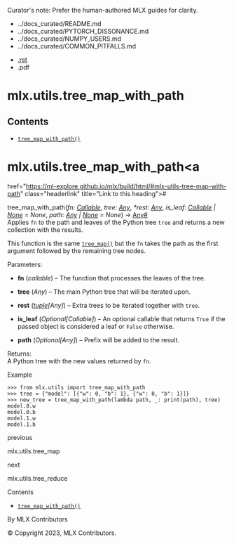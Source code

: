 Curator's note: Prefer the human-authored MLX guides for clarity.
- ../docs_curated/README.md
- ../docs_curated/PYTORCH_DISSONANCE.md
- ../docs_curated/NUMPY_USERS.md
- ../docs_curated/COMMON_PITFALLS.md


<div id="main-content" class="bd-main" role="main">

<div class="sbt-scroll-pixel-helper">

</div>

<div class="bd-content">

<div class="bd-article-container">

<div class="bd-header-article d-print-none">

<div class="header-article-items header-article__inner">

<div class="header-article-items__start">

<div class="header-article-item">

<span class="fa-solid fa-bars"></span>

</div>

</div>

<div class="header-article-items__end">

<div class="header-article-item">

<div class="article-header-buttons">

<a href="https://github.com/ml-explore/mlx"
class="btn btn-sm btn-source-repository-button"
data-bs-placement="bottom" data-bs-toggle="tooltip" target="_blank"
title="Source repository"><span class="btn__icon-container"> <em></em>
</span></a>

<div class="dropdown dropdown-download-buttons">

- <a
  href="https://ml-explore.github.io/mlx/build/html/_sources/python/_autosummary/mlx.utils.tree_map_with_path.rst"
  class="btn btn-sm btn-download-source-button dropdown-item"
  data-bs-placement="left" data-bs-toggle="tooltip" target="_blank"
  title="Download source file"><span class="btn__icon-container">
  <em></em> </span> <span class="btn__text-container">.rst</span></a>
- <span class="btn__icon-container"> </span>
  <span class="btn__text-container">.pdf</span>

</div>

<span class="btn__icon-container"> </span>

<span class="fa-solid fa-list"></span>

</div>

</div>

</div>

</div>

</div>

<div id="jb-print-docs-body" class="onlyprint">

# mlx.utils.tree_map_with_path

<div id="print-main-content">

<div id="jb-print-toc">

<div>

## Contents

</div>

- <a
  href="https://ml-explore.github.io/mlx/build/html/#mlx.utils.tree_map_with_path"
  class="reference internal nav-link"><span class="pre"><code
  class="docutils literal notranslate">tree_map_with_path()</code></span></a>

</div>

</div>

</div>

<div id="searchbox">

</div>

<div id="mlx-utils-tree-map-with-path" class="section">

# mlx.utils.tree_map_with_path<a
href="https://ml-explore.github.io/mlx/build/html/#mlx-utils-tree-map-with-path"
class="headerlink" title="Link to this heading">#</a>

<span class="sig-name descname"><span class="pre">tree_map_with_path</span></span><span class="sig-paren">(</span>*<span class="n"><span class="pre">fn</span></span><span class="p"><span class="pre">:</span></span><span class="w"> </span><span class="n"><a href="https://docs.python.org/3/library/typing.html#typing.Callable"
class="reference external" title="(in Python v3.13)"><span
class="pre">Callable</span></a></span>*, *<span class="n"><span class="pre">tree</span></span><span class="p"><span class="pre">:</span></span><span class="w"> </span><span class="n"><a href="https://docs.python.org/3/library/typing.html#typing.Any"
class="reference external" title="(in Python v3.13)"><span
class="pre">Any</span></a></span>*, *<span class="o"><span class="pre">\*</span></span><span class="n"><span class="pre">rest</span></span><span class="p"><span class="pre">:</span></span><span class="w"> </span><span class="n"><a href="https://docs.python.org/3/library/typing.html#typing.Any"
class="reference external" title="(in Python v3.13)"><span
class="pre">Any</span></a></span>*, *<span class="n"><span class="pre">is_leaf</span></span><span class="p"><span class="pre">:</span></span><span class="w"> </span><span class="n"><a href="https://docs.python.org/3/library/typing.html#typing.Callable"
class="reference external" title="(in Python v3.13)"><span
class="pre">Callable</span></a><span class="w"> </span><span class="p"><span class="pre">\|</span></span><span class="w"> </span><a href="https://docs.python.org/3/library/constants.html#None"
class="reference external" title="(in Python v3.13)"><span
class="pre">None</span></a></span><span class="w"> </span><span class="o"><span class="pre">=</span></span><span class="w"> </span><span class="default_value"><span class="pre">None</span></span>*, *<span class="n"><span class="pre">path</span></span><span class="p"><span class="pre">:</span></span><span class="w"> </span><span class="n"><a href="https://docs.python.org/3/library/typing.html#typing.Any"
class="reference external" title="(in Python v3.13)"><span
class="pre">Any</span></a><span class="w"> </span><span class="p"><span class="pre">\|</span></span><span class="w"> </span><a href="https://docs.python.org/3/library/constants.html#None"
class="reference external" title="(in Python v3.13)"><span
class="pre">None</span></a></span><span class="w"> </span><span class="o"><span class="pre">=</span></span><span class="w"> </span><span class="default_value"><span class="pre">None</span></span>*<span class="sig-paren">)</span> <span class="sig-return"><span class="sig-return-icon">→</span> <span class="sig-return-typehint"><a href="https://docs.python.org/3/library/typing.html#typing.Any"
class="reference external" title="(in Python v3.13)"><span
class="pre">Any</span></a></span></span><a
href="https://ml-explore.github.io/mlx/build/html/#mlx.utils.tree_map_with_path"
class="headerlink" title="Link to this definition">#</a>  
Applies <span class="pre">`fn`</span> to the path and leaves of the
Python tree <span class="pre">`tree`</span> and returns a new collection
with the results.

This function is the same <a
href="https://ml-explore.github.io/mlx/build/html/python/_autosummary/mlx.utils.tree_map.html#mlx.utils.tree_map"
class="reference internal" title="mlx.utils.tree_map"><span
class="pre"><code class="sourceCode python">tree_map()</code></span></a>
but the <span class="pre">`fn`</span> takes the path as the first
argument followed by the remaining tree nodes.

Parameters<span class="colon">:</span>  
- **fn** (*callable*) – The function that processes the leaves of the
  tree.

- **tree** (*Any*) – The main Python tree that will be iterated upon.

- **rest**
  (<a href="https://docs.python.org/3/library/stdtypes.html#tuple"
  class="reference external" title="(in Python v3.13)"><em>tuple</em></a>*\[Any\]*)
  – Extra trees to be iterated together with
  <span class="pre">`tree`</span>.

- **is_leaf** (*Optional\[Callable\]*) – An optional callable that
  returns <span class="pre">`True`</span> if the passed object is
  considered a leaf or <span class="pre">`False`</span> otherwise.

- **path** (*Optional\[Any\]*) – Prefix will be added to the result.

Returns<span class="colon">:</span>  
A Python tree with the new values returned by
<span class="pre">`fn`</span>.

Example

<div class="doctest highlight-default notranslate">

<div class="highlight">

    >>> from mlx.utils import tree_map_with_path
    >>> tree = {"model": [{"w": 0, "b": 1}, {"w": 0, "b": 1}]}
    >>> new_tree = tree_map_with_path(lambda path, _: print(path), tree)
    model.0.w
    model.0.b
    model.1.w
    model.1.b

</div>

</div>

</div>

<div class="prev-next-area">

<a
href="https://ml-explore.github.io/mlx/build/html/python/_autosummary/mlx.utils.tree_map.html"
class="left-prev" title="previous page"><em></em></a>

<div class="prev-next-info">

previous

mlx.utils.tree_map

</div>

<a
href="https://ml-explore.github.io/mlx/build/html/python/_autosummary/mlx.utils.tree_reduce.html"
class="right-next" title="next page"></a>

<div class="prev-next-info">

next

mlx.utils.tree_reduce

</div>

</div>

</div>

<div class="bd-sidebar-secondary bd-toc">

<div class="sidebar-secondary-items sidebar-secondary__inner">

<div class="sidebar-secondary-item">

<div class="page-toc tocsection onthispage">

Contents

</div>

- <a
  href="https://ml-explore.github.io/mlx/build/html/#mlx.utils.tree_map_with_path"
  class="reference internal nav-link"><span class="pre"><code
  class="docutils literal notranslate">tree_map_with_path()</code></span></a>

</div>

</div>

</div>

</div>

<div class="bd-footer-content__inner container">

<div class="footer-item">

By MLX Contributors

</div>

<div class="footer-item">

© Copyright 2023, MLX Contributors.  

</div>

<div class="footer-item">

</div>

<div class="footer-item">

</div>

</div>

</div>
